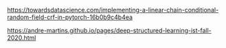 https://towardsdatascience.com/implementing-a-linear-chain-conditional-random-field-crf-in-pytorch-16b0b9c4b4ea

https://andre-martins.github.io/pages/deep-structured-learning-ist-fall-2020.html
